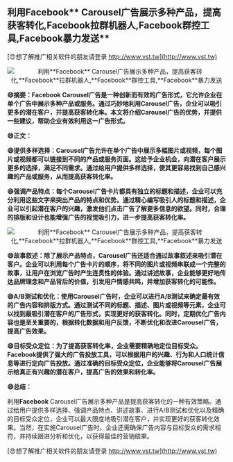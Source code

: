## **利用**Facebook** Carousel广告展示多种产品，提高获客转化,**Facebook**拉群机器人,**Facebook**群控工具,**Facebook**暴力发送**

[😍想了解推广相关软件的朋友请登录 http://www.vst.tw](http://www.vst.tw)

 <center><img src="https://vst.tw/MP4/tuiguang/png/5.png" alt="利用**Facebook** Carousel广告展示多种产品，提高获客转化,**Facebook**拉群机器人,**Facebook**群控工具,**Facebook**暴力发送"></center>

**😄摘要：**Facebook** Carousel广告是一种创新而有效的广告形式，它允许企业在单个广告中展示多种产品或服务。通过巧妙地利用Carousel广告，企业可以吸引更多的潜在客户，并提高获客转化率。本文将介绍Carousel广告的优势，并提供一些建议，帮助企业有效利用这一广告形式。**

**😄正文：**

**😄提供多样选择：Carousel广告允许在单个广告中展示多幅图片或视频，每个图片或视频都可以链接到不同的产品或服务页面。这给予企业机会，向潜在客户展示更多的选择，满足不同需求。通过给用户提供多样选择，使其更容易找到自己感兴趣的产品或服务，从而提高获客转化率。**

**😄强调产品特点：每个Carousel广告卡片都具有独立的标题和描述，企业可以充分利用这些文字来突出产品的特点和优势。通过精心编写吸引人的标题和描述，企业可以引起潜在客户的兴趣，激发他们点击广告了解更多信息的欲望。同时，合理的排版和设计也能增强广告的视觉吸引力，进一步提高获客转化率。**

 <center><img src="https://vst.tw/MP4/tuiguang/png/8.png" alt="利用**Facebook** Carousel广告展示多种产品，提高获客转化,**Facebook**拉群机器人,**Facebook**群控工具,**Facebook**暴力发送"></center>

**😄故事叙述：除了展示产品特点，Carousel广告还适合通过故事叙述来吸引潜在客户。企业可以利用每个广告卡片的顺序，将不同的图片或视频串联成一个完整的故事，让用户在浏览广告时产生连贯性的体验。通过讲述故事，企业能够更好地传达品牌理念和产品背后的价值，引发用户情感共鸣，并增加获客转化的可能性。**

**😄A/B测试和优化：使用Carousel广告时，企业可以进行A/B测试来确定最有效的广告内容和排版方式。通过测试不同的标题、描述、图片或视频等元素，企业可以找到最吸引潜在客户的广告形式，实现更好的获客转化。同时，定期优化广告内容也是至关重要的，根据转化数据和用户反馈，不断优化和改进Carousel广告，提高广告效果。**

**😄目标受众定位：为了提高获客转化率，企业需要精确地定位目标受众。**Facebook**提供了强大的广告投放工具，可以根据用户的兴趣、行为和人口统计信息等进行定向广告投放。通过准确的目标受众定位，企业能够将Carousel广告展示给真正有兴趣的潜在客户，提高广告的效果和转化率。**

**😄总结：**

利用**Facebook** Carousel广告展示多种产品是提高获客转化的一种有效策略。通过给用户提供多样选择、强调产品特点、讲述故事、进行A/B测试和优化以及精确的目标受众定位，企业可以最大限度地吸引潜在客户，并实现更好的获客转化效果。当然，在实施Carousel广告时，企业还需确保广告内容与目标受众的需求相符，并持续跟进分析和优化，以获得最佳的营销结果。

[😍想了解推广相关软件的朋友请登录 http://www.vst.tw](http://www.vst.tw)



